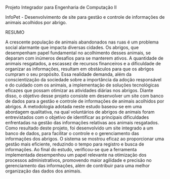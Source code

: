 Projeto Integrador para Engenharia de Computação II

InfoPet - Desenvolvimento de site para gestão e controle de informações de animais acolhidos por abrigo.


RESUMO

A crescente população de animais abandonados nas ruas é um problema social alarmante que impacta diversas cidades. Os abrigos, que desempenham papel fundamental no acolhimento desses animais, se deparam com inúmeros desafios para se manterem ativos. A quantidade de animais resgatados, a escassez de recursos financeiros e a dificuldade de organizar as informações, resultam em obstáculos para que os abrigos cumpram o seu propósito. Essa realidade demanda, além da conscientização da sociedade sobre a importância da adoção responsável e do cuidado com os animais, a implementação de soluções tecnológicas eficazes que possam otimizar as atividades diárias nos abrigos. Diante disso, o objetivo desse projeto consiste em desenvolver um site com banco de dados para a gestão e controle de informações de animais acolhidos por abrigos. A metodologia adotada neste estudo baseou-se em uma abordagem qualitativa, na qual voluntários de abrigos de animais foram entrevistados com o objetivo de identificar as principais dificuldades enfrentadas na gestão das informações relativas aos animais resgatados. Como resultado deste projeto, foi desenvolvido um site integrado a um banco de dados, para facilitar o controle e o gerenciamento das informações dos abrigos. O sistema se mostrou eficaz ao proporcionar uma gestão mais eficiente, reduzindo o tempo para registro e busca de informações. Ao final do estudo, verificou-se que a ferramenta implementada desempenhou um papel relevante na otimização dos processos administrativos, promovendo maior agilidade e precisão no gerenciamento das informações, além de contribuir para uma melhor organização das dados dos animais.
